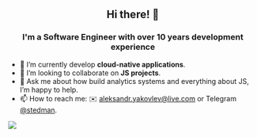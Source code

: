 <h2 align="center">Hi there! 👋</h2>
<h3 align="center">I'm a Software Engineer with over 10 years development experience</h3>

- 🌱 I’m currently develop **cloud-native applications**.
- 👯 I’m looking to collaborate on **JS projects**.
- 💬 Ask me about how build analytics systems and everything about JS, I’m happy to help.
- 📫 How to reach me: ✉️ [aleksandr.yakovlev@live.com](mailto:aleksandr.yakovlev@live.com) or Telegram [@stedman](https://t.me/stedman).

![](https://komarev.com/ghpvc/?username=aleksandr-yakovlev)
